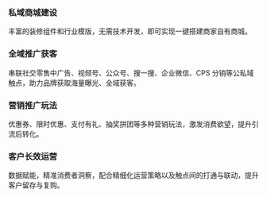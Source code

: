 ﻿### 私域商城建设
丰富的装修组件和行业模版，无需技术开发，即可实现一键搭建商家自有商城。

### 全域推广获客
串联社交零售中广告、视频号、公众号、搜一搜、企业微信、CPS 分销等公私域触点，助力品牌获取海量曝光、全域获客。

### 营销推广玩法
优惠券、限时优惠、支付有礼、抽奖拼团等多种营销玩法，激发消费欲望，提升引流后转化。

### 客户长效运营
数据赋能，精准消费者洞察，配合精细化运营策略以及触点间的打通与联动，提升客户留存与复购。


